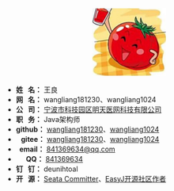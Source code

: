 <!-- 
# 关于我
-->

[//]: # (我的头像)
<div style="text-align:center">
    <img src="img/avatar.jpg" width="150"  alt="头像：烂番茄"/>
</div>

[//]: # (我的简介)
<div class="introduction">

- **姓&nbsp;&nbsp;&nbsp;名：** 王良
- **网&nbsp;&nbsp;&nbsp;名：** wangliang181230、wangliang1024
- **公&nbsp;&nbsp;&nbsp;司：** [宁波市科技园区明天医网科技有限公司](http://www.tomtaw.com.cn)
- **职&nbsp;&nbsp;&nbsp;务：** Java架构师
- **github：** [wangliang181230](https://github.com/wangliang181230)、[wangliang1024](https://github.com/wangliang1024)
- **&nbsp;&nbsp;&nbsp;gitee：** [wangliang181230](https://gitee.com/wangliang181230)、[wangliang1024](https://gitee.com/wangliang1024)
- **&nbsp;&nbsp;email：** <a href="mailto:841369634@qq.com">841369634@qq.com</a>
- **&nbsp;&nbsp;&nbsp;&nbsp;&nbsp;&nbsp;QQ：** <a href='tencent://message/?uin=841369634'>841369634</a>
- **钉&nbsp;&nbsp;&nbsp;钉：** deunihtoal
- **开&nbsp;&nbsp;&nbsp;源：** [Seata Committer](https://github.com/seata/seata/commits?author=wangliang181230)、[EasyJ开源社区作者](https://easyj.icu/)

</div>